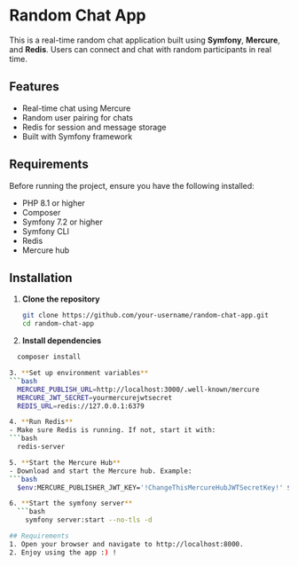 # Random Chat App

This is a real-time random chat application built using **Symfony**, **Mercure**, and **Redis**. Users can connect and chat with random participants in real time.

## Features
- Real-time chat using Mercure
- Random user pairing for chats
- Redis for session and message storage
- Built with Symfony framework

## Requirements
Before running the project, ensure you have the following installed:
- PHP 8.1 or higher
- Composer
- Symfony 7.2 or higher
- Symfony CLI
- Redis
- Mercure hub

## Installation

1. **Clone the repository**
   ```bash
   git clone https://github.com/your-username/random-chat-app.git
   cd random-chat-app

2. **Install dependencies**
  ```bash
    composer install

3. **Set up environment variables**
  ```bash
    MERCURE_PUBLISH_URL=http://localhost:3000/.well-known/mercure
    MERCURE_JWT_SECRET=yourmercurejwtsecret
    REDIS_URL=redis://127.0.0.1:6379

4. **Run Redis**
  - Make sure Redis is running. If not, start it with:
  ```bash
    redis-server

5. **Start the Mercure Hub**
  - Download and start the Mercure hub. Example:
  ```bash
    $env:MERCURE_PUBLISHER_JWT_KEY='!ChangeThisMercureHubJWTSecretKey!' $env:MERCURE_SUBSCRIBER_JWT_KEY='!ChangeThisMercureHubJWTSecretKey!'; .\mercure.exe run --config dev Caddyfile

6. **Start the symfony server**
    ```bash
      symfony server:start --no-tls -d

## Requirements
  1. Open your browser and navigate to http://localhost:8000.
  2. Enjoy using the app :) !
